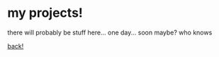 # my projects!
there will probably be stuff here... one day... soon maybe? who knows  

<a href="index.md"> back!</a>
